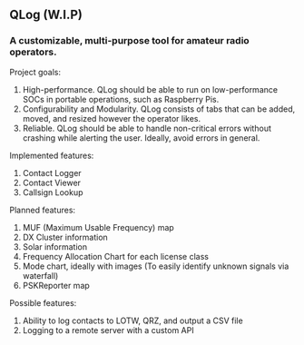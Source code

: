 QLog (W.I.P)
---

### A customizable, multi-purpose tool for amateur radio operators.

Project goals:
  1. High-performance. QLog should be able to run on low-performance SOCs in portable operations, such as Raspberry Pis.
  2. Configurability and Modularity. QLog consists of tabs that can be added, moved, and resized however the operator likes.
  3. Reliable. QLog should be able to handle non-critical errors without crashing while alerting the user. Ideally, avoid errors in general.

Implemented features:
  1. Contact Logger
  2. Contact Viewer
  3. Callsign Lookup

Planned features:
  1. MUF (Maximum Usable Frequency) map
  2. DX Cluster information
  3. Solar information
  4. Frequency Allocation Chart for each license class
  5. Mode chart, ideally with images (To easily identify unknown signals via waterfall)
  6. PSKReporter map

Possible features:
  1. Ability to log contacts to LOTW, QRZ, and output a CSV file
  2. Logging to a remote server with a custom API

